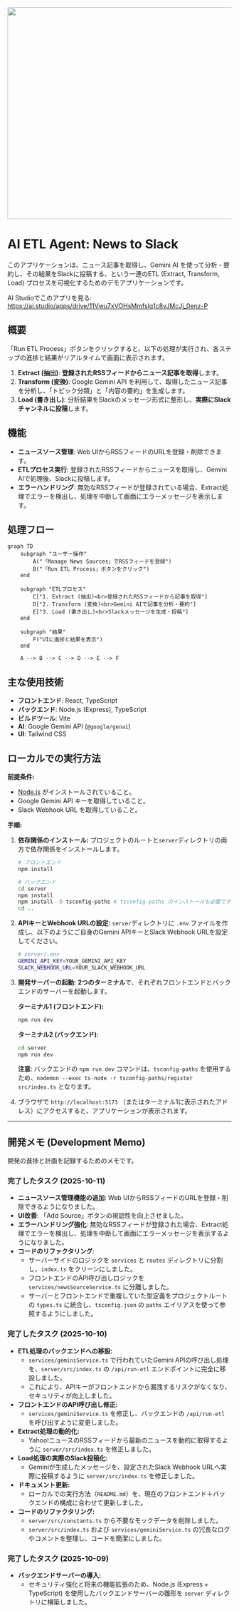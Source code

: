 <div align="center">
<img width="1200" height="475" alt="GHBanner" src="https://github.com/user-attachments/assets/0aa67016-6eaf-458a-adb2-6e31a0763ed6" />
</div>

# AI ETL Agent: News to Slack

このアプリケーションは、ニュース記事を取得し、Gemini AI を使って分析・要約し、その結果をSlackに投稿する、という一連のETL (Extract, Transform, Load) プロセスを可視化するためのデモアプリケーションです。

AI Studioでこのアプリを見る: https://ai.studio/apps/drive/11Vwu7xVOHsMmfslq1c8vJMcJj_0enz-P

## 概要

「Run ETL Process」ボタンをクリックすると、以下の処理が実行され、各ステップの進捗と結果がリアルタイムで画面に表示されます。

1.  **Extract (抽出)**: **登録されたRSSフィードからニュース記事を取得**します。
2.  **Transform (変換)**: Google Gemini API を利用して、取得したニュース記事を分析し、「トピック分類」と「内容の要約」を生成します。
3.  **Load (書き出し)**: 分析結果をSlackのメッセージ形式に整形し、**実際にSlackチャンネルに投稿**します。

## 機能

-   **ニュースソース管理**: Web UIからRSSフィードのURLを登録・削除できます。
-   **ETLプロセス実行**: 登録されたRSSフィードからニュースを取得し、Gemini AIで処理後、Slackに投稿します。
-   **エラーハンドリング**: 無効なRSSフィードが登録されている場合、Extract処理でエラーを検出し、処理を中断して画面にエラーメッセージを表示します。

## 処理フロー

```mermaid
graph TD
    subgraph "ユーザー操作"
        A("「Manage News Sources」でRSSフィードを登録")
        B("「Run ETL Process」ボタンをクリック")
    end

    subgraph "ETLプロセス"
        C["1. Extract (抽出)<br>登録されたRSSフィードから記事を取得"]
        D["2. Transform (変換)<br>Gemini AIで記事を分析・要約"]
        E["3. Load (書き出し)<br>Slackメッセージを生成・投稿"]
    end

    subgraph "結果"
        F("UIに進捗と結果を表示")
    end

    A --> B --> C --> D --> E --> F
```

## 主な使用技術

-   **フロントエンド**: React, TypeScript
-   **バックエンド**: Node.js (Express), TypeScript
-   **ビルドツール**: Vite
-   **AI**: Google Gemini API (`@google/genai`)
-   **UI**: Tailwind CSS

## ローカルでの実行方法

**前提条件:**

-   [Node.js](https://nodejs.org/) がインストールされていること。
-   Google Gemini API キーを取得していること。
-   Slack Webhook URL を取得していること。

**手順:**

1.  **依存関係のインストール:**
    プロジェクトのルートと`server`ディレクトリの両方で依存関係をインストールします。
    ```bash
    # フロントエンド
    npm install

    # バックエンド
    cd server
    npm install
    npm install -D tsconfig-paths # tsconfig-paths のインストールも必要です
    cd ..
    ```

2.  **APIキーとWebhook URLの設定:**
    `server`ディレクトリに `.env` ファイルを作成し、以下のようにご自身のGemini APIキーとSlack Webhook URLを設定してください。
    
    ```sh
    # server/.env
    GEMINI_API_KEY=YOUR_GEMINI_API_KEY
    SLACK_WEBHOOK_URL=YOUR_SLACK_WEBHOOK_URL
    ```

3.  **開発サーバーの起動:**
    **2つのターミナル**で、それぞれフロントエンドとバックエンドのサーバーを起動します。

    **ターミナル1 (フロントエンド):**
    ```bash
    npm run dev
    ```

    **ターミナル2 (バックエンド):**
    ```bash
    cd server
    npm run dev
    ```
    **注意**: バックエンドの `npm run dev` コマンドは、`tsconfig-paths` を使用するため、`nodemon --exec ts-node -r tsconfig-paths/register src/index.ts` となります。

4.  ブラウザで `http://localhost:5173` （またはターミナル1に表示されたアドレス）にアクセスすると、アプリケーションが表示されます。

---

## 開発メモ (Development Memo)

開発の進捗と計画を記録するためのメモです。

### 完了したタスク (2025-10-11)

-   **ニュースソース管理機能の追加**: Web UIからRSSフィードのURLを登録・削除できるようになりました。
-   **UI改善**: 「Add Source」ボタンの視認性を向上させました。
-   **エラーハンドリング強化**: 無効なRSSフィードが登録された場合、Extract処理でエラーを検出し、処理を中断して画面にエラーメッセージを表示するようになりました。
-   **コードのリファクタリング**: 
    -   サーバーサイドのロジックを `services` と `routes` ディレクトリに分割し、`index.ts` をクリーンにしました。
    -   フロントエンドのAPI呼び出しロジックを `services/newsSourceService.ts` に分離しました。
    -   サーバーとフロントエンドで重複していた型定義をプロジェクトルートの `types.ts` に統合し、`tsconfig.json` の `paths` エイリアスを使って参照するようにしました。

### 完了したタスク (2025-10-10)

- **ETL処理のバックエンドへの移設:**
  - `services/geminiService.ts` で行われていたGemini APIの呼び出し処理を、`server/src/index.ts` の `/api/run-etl` エンドポイントに完全に移設しました。
  - これにより、APIキーがフロントエンドから漏洩するリスクがなくなり、セキュリティが向上しました。
- **フロントエンドのAPI呼び出し修正:**
  - `services/geminiService.ts` を修正し、バックエンドの `/api/run-etl` を呼び出すように変更しました。
- **Extract処理の動的化:**
  - Yahoo!ニュースのRSSフィードから最新のニュースを動的に取得するように `server/src/index.ts` を修正しました。
- **Load処理の実際のSlack投稿化:**
  - Geminiが生成したメッセージを、設定されたSlack Webhook URLへ実際に投稿するように `server/src/index.ts` を修正しました。
- **ドキュメント更新:**
  - ローカルでの実行方法（`README.md`）を、現在のフロントエンド＋バックエンドの構成に合わせて更新しました。
- **コードのリファクタリング:**
  - `server/src/constants.ts` から不要なモックデータを削除しました。
  - `server/src/index.ts` および `services/geminiService.ts` の冗長なログやコメントを整理し、コードを簡潔にしました。

### 完了したタスク (2025-10-09)

- **バックエンドサーバーの導入:**
  - セキュリティ強化と将来の機能拡張のため、Node.js (Express + TypeScript) を使用したバックエンドサーバーの雛形を `server` ディレクトリに構築しました。

